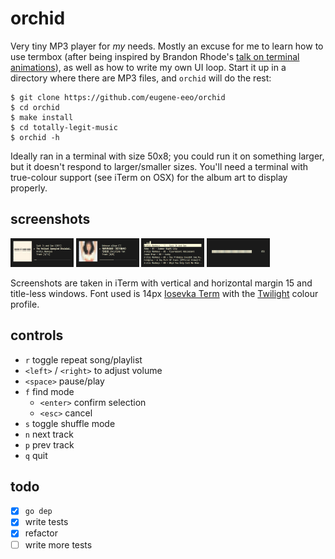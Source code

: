 # orchid

Very tiny MP3 player for _my_ needs. Mostly an excuse for me to learn how
to use termbox (after being inspired by Brandon Rhode's [talk on terminal animations](https://youtu.be/rrMnmLyYjU8)),
as well as how to write my own UI loop. Start it up in a directory where
there are MP3 files, and `orchid` will do the rest:

    $ git clone https://github.com/eugene-eeo/orchid
    $ cd orchid
    $ make install
    $ cd totally-legit-music
    $ orchid -h

Ideally ran in a terminal with size 50x8; you could run it on something
larger, but it doesn't respond to larger/smaller sizes. You'll need a
terminal with true-colour support (see iTerm on OSX) for the album art
to display properly.

## screenshots

[<img src='./screenshots/demo1.png' width='20%'>](./screenshots/demo1.png)
[<img src='./screenshots/demo2.png' width='20%'>](./screenshots/demo2.png)
[<img src='./screenshots/demo3.png' width='20%'>](./screenshots/demo3.png)
[<img src='./screenshots/demo4.png' width='20%'>](./screenshots/demo4.png)

Screenshots are taken in iTerm with vertical and horizontal margin 15 and
title-less windows. Font used is 14px [Iosevka Term](https://github.com/be5invis/Iosevka) with the
[Twilight](https://github.com/mbadolato/iTerm2-Color-Schemes/blob/master/schemes/Twilight.itermcolors)
colour profile.

## controls

- `r` toggle repeat song/playlist
- `<left>` / `<right>` to adjust volume
- `<space>` pause/play
- `f` find mode
  - `<enter>` confirm selection
  - `<esc>` cancel
- `s` toggle shuffle mode
- `n` next track
- `p` prev track
- `q` quit

## todo

- [x] `go dep`
- [x] write tests
- [x] refactor
- [ ] write more tests
